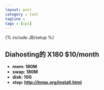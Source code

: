 ```yaml
---
layout: post
category : tool
tagline : 
tags : [vps]
---
```

{% include JB/setup %}

## Diahosting的 X180 $10/month

- **mem: 180M**
- **swap: 180M**
- **disk: 10G**
- **step: http://lnmp.org/install.html**

